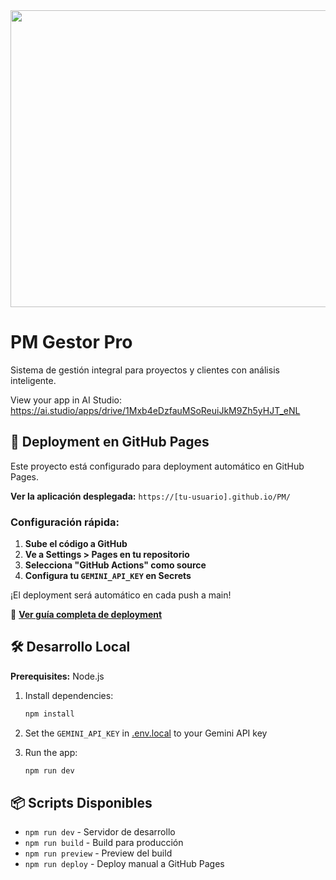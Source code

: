 <div align="center">
<img width="1200" height="475" alt="GHBanner" src="https://github.com/user-attachments/assets/0aa67016-6eaf-458a-adb2-6e31a0763ed6" />
</div>

# PM Gestor Pro

Sistema de gestión integral para proyectos y clientes con análisis inteligente.

View your app in AI Studio: https://ai.studio/apps/drive/1Mxb4eDzfauMSoReuiJkM9Zh5yHJT_eNL

## 🚀 Deployment en GitHub Pages

Este proyecto está configurado para deployment automático en GitHub Pages.

**Ver la aplicación desplegada:** `https://[tu-usuario].github.io/PM/`

### Configuración rápida:

1. **Sube el código a GitHub**
2. **Ve a Settings > Pages en tu repositorio**
3. **Selecciona "GitHub Actions" como source**
4. **Configura tu `GEMINI_API_KEY` en Secrets**

¡El deployment será automático en cada push a main!

📖 **[Ver guía completa de deployment](DEPLOYMENT.md)**

## 🛠️ Desarrollo Local

**Prerequisites:** Node.js

1. Install dependencies:
   ```bash
   npm install
   ```

2. Set the `GEMINI_API_KEY` in [.env.local](.env.local) to your Gemini API key

3. Run the app:
   ```bash
   npm run dev
   ```

## 📦 Scripts Disponibles

- `npm run dev` - Servidor de desarrollo
- `npm run build` - Build para producción
- `npm run preview` - Preview del build
- `npm run deploy` - Deploy manual a GitHub Pages
